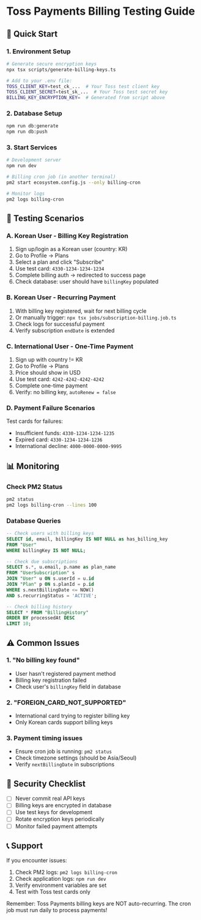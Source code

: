# Toss Payments Billing Testing Guide

## 🚀 Quick Start

### 1. Environment Setup

```bash
# Generate secure encryption keys
npx tsx scripts/generate-billing-keys.ts

# Add to your .env file:
TOSS_CLIENT_KEY=test_ck_...  # Your Toss test client key
TOSS_CLIENT_SECRET=test_sk_...  # Your Toss test secret key
BILLING_KEY_ENCRYPTION_KEY=  # Generated from script above
```

### 2. Database Setup

```bash
npm run db:generate
npm run db:push
```

### 3. Start Services

```bash
# Development server
npm run dev

# Billing cron job (in another terminal)
pm2 start ecosystem.config.js --only billing-cron

# Monitor logs
pm2 logs billing-cron
```

## 🧪 Testing Scenarios

### A. Korean User - Billing Key Registration

1. Sign up/login as a Korean user (country: KR)
2. Go to Profile → Plans
3. Select a plan and click "Subscribe"
4. Use test card: `4330-1234-1234-1234`
5. Complete billing auth → redirected to success page
6. Check database: user should have `billingKey` populated

### B. Korean User - Recurring Payment

1. With billing key registered, wait for next billing cycle
2. Or manually trigger: `npx tsx jobs/subscription-billing.job.ts`
3. Check logs for successful payment
4. Verify subscription `endDate` is extended

### C. International User - One-Time Payment

1. Sign up with country != KR
2. Go to Profile → Plans
3. Price should show in USD
4. Use test card: `4242-4242-4242-4242`
5. Complete one-time payment
6. Verify: no billing key, `autoRenew = false`

### D. Payment Failure Scenarios

Test cards for failures:

- Insufficient funds: `4330-1234-1234-1235`
- Expired card: `4330-1234-1234-1236`
- International decline: `4000-0000-0000-9995`

## 📊 Monitoring

### Check PM2 Status

```bash
pm2 status
pm2 logs billing-cron --lines 100
```

### Database Queries

```sql
-- Check users with billing keys
SELECT id, email, billingKey IS NOT NULL as has_billing_key
FROM "User"
WHERE billingKey IS NOT NULL;

-- Check due subscriptions
SELECT s.*, u.email, p.name as plan_name
FROM "UserSubscription" s
JOIN "User" u ON s.userId = u.id
JOIN "Plan" p ON s.planId = p.id
WHERE s.nextBillingDate <= NOW()
AND s.recurringStatus = 'ACTIVE';

-- Check billing history
SELECT * FROM "BillingHistory"
ORDER BY processedAt DESC
LIMIT 10;
```

## ⚠️ Common Issues

### 1. "No billing key found"

- User hasn't registered payment method
- Billing key registration failed
- Check user's `billingKey` field in database

### 2. "FOREIGN_CARD_NOT_SUPPORTED"

- International card trying to register billing key
- Only Korean cards support billing keys

### 3. Payment timing issues

- Ensure cron job is running: `pm2 status`
- Check timezone settings (should be Asia/Seoul)
- Verify `nextBillingDate` in subscriptions

## 🔐 Security Checklist

- [ ] Never commit real API keys
- [ ] Billing keys are encrypted in database
- [ ] Use test keys for development
- [ ] Rotate encryption keys periodically
- [ ] Monitor failed payment attempts

## 📞 Support

If you encounter issues:

1. Check PM2 logs: `pm2 logs billing-cron`
2. Check application logs: `npm run dev`
3. Verify environment variables are set
4. Test with Toss test cards only

Remember: Toss Payments billing keys are NOT auto-recurring. The cron job must run daily to process payments!
